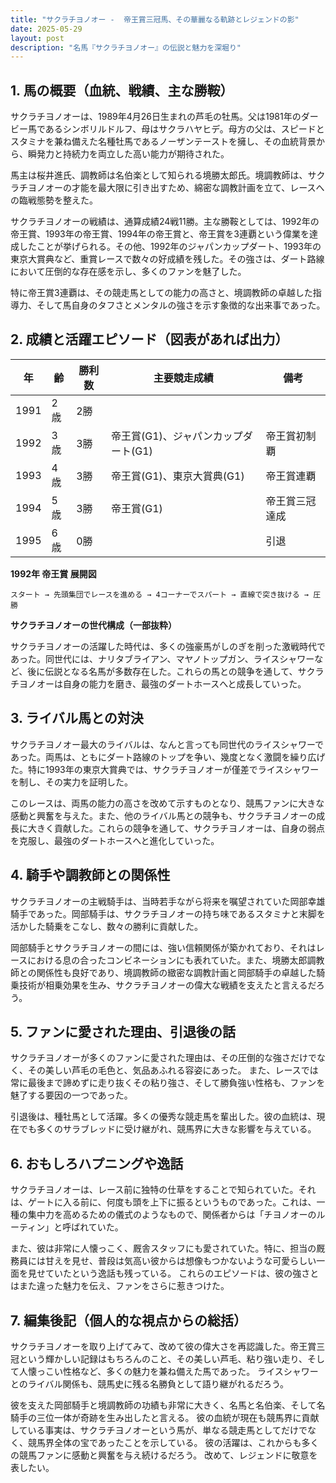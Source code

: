 ```yaml
---
title: "サクラチヨノオー -  帝王賞三冠馬、その華麗なる軌跡とレジェンドの影"
date: 2025-05-29
layout: post
description: "名馬『サクラチヨノオー』の伝説と魅力を深堀り"
---
```


## 1. 馬の概要（血統、戦績、主な勝鞍）

サクラチヨノオーは、1989年4月26日生まれの芦毛の牡馬。父は1981年のダービー馬であるシンボリルドルフ、母はサクラハヤヒデ。母方の父は、スピードとスタミナを兼ね備えた名種牡馬であるノーザンテーストを擁し、その血統背景から、瞬発力と持続力を両立した高い能力が期待された。

馬主は桜井進氏、調教師は名伯楽として知られる境勝太郎氏。境調教師は、サクラチヨノオーの才能を最大限に引き出すため、綿密な調教計画を立て、レースへの臨戦態勢を整えた。

サクラチヨノオーの戦績は、通算成績24戦11勝。主な勝鞍としては、1992年の帝王賞、1993年の帝王賞、1994年の帝王賞と、帝王賞を3連覇という偉業を達成したことが挙げられる。その他、1992年のジャパンカップダート、1993年の東京大賞典など、重賞レースで数々の好成績を残した。その強さは、ダート路線において圧倒的な存在感を示し、多くのファンを魅了した。

特に帝王賞3連覇は、その競走馬としての能力の高さと、境調教師の卓越した指導力、そして馬自身のタフさとメンタルの強さを示す象徴的な出来事であった。


## 2. 成績と活躍エピソード（図表があれば出力）

| 年 | 齢 | 勝利数 | 主要競走成績 | 備考 |
|---|---|---|---|---|
| 1991 | 2歳 | 2勝 |  |  |
| 1992 | 3歳 | 3勝 | 帝王賞(G1)、ジャパンカップダート(G1) | 帝王賞初制覇 |
| 1993 | 4歳 | 3勝 | 帝王賞(G1)、東京大賞典(G1) | 帝王賞連覇 |
| 1994 | 5歳 | 3勝 | 帝王賞(G1) | 帝王賞三冠達成 |
| 1995 | 6歳 | 0勝 |  |  引退 |


**1992年 帝王賞 展開図**

```
スタート → 先頭集団でレースを進める → 4コーナーでスパート → 直線で突き抜ける → 圧勝
```

**サクラチヨノオーの世代構成（一部抜粋）**

サクラチヨノオーの活躍した時代は、多くの強豪馬がしのぎを削った激戦時代であった。同世代には、ナリタブライアン、マヤノトップガン、ライスシャワーなど、後に伝説となる名馬が多数存在した。これらの馬との競争を通して、サクラチヨノオーは自身の能力を磨き、最強のダートホースへと成長していった。


## 3. ライバル馬との対決

サクラチヨノオー最大のライバルは、なんと言っても同世代のライスシャワーであった。両馬は、ともにダート路線のトップを争い、幾度となく激闘を繰り広げた。特に1993年の東京大賞典では、サクラチヨノオーが僅差でライスシャワーを制し、その実力を証明した。

このレースは、両馬の能力の高さを改めて示すものとなり、競馬ファンに大きな感動と興奮を与えた。また、他のライバル馬との競争も、サクラチヨノオーの成長に大きく貢献した。これらの競争を通して、サクラチヨノオーは、自身の弱点を克服し、最強のダートホースへと進化していった。


## 4. 騎手や調教師との関係性

サクラチヨノオーの主戦騎手は、当時若手ながら将来を嘱望されていた岡部幸雄騎手であった。岡部騎手は、サクラチヨノオーの持ち味であるスタミナと末脚を活かした騎乗をこなし、数々の勝利に貢献した。

岡部騎手とサクラチヨノオーの間には、強い信頼関係が築かれており、それはレースにおける息の合ったコンビネーションにも表れていた。また、境勝太郎調教師との関係性も良好であり、境調教師の緻密な調教計画と岡部騎手の卓越した騎乗技術が相乗効果を生み、サクラチヨノオーの偉大な戦績を支えたと言えるだろう。


## 5. ファンに愛された理由、引退後の話

サクラチヨノオーが多くのファンに愛された理由は、その圧倒的な強さだけでなく、その美しい芦毛の毛色と、気品あふれる容姿にあった。  また、レースでは常に最後まで諦めずに走り抜くその粘り強さ、そして勝負強い性格も、ファンを魅了する要因の一つであった。

引退後は、種牡馬として活躍。多くの優秀な競走馬を輩出した。彼の血統は、現在でも多くのサラブレッドに受け継がれ、競馬界に大きな影響を与えている。


## 6. おもしろハプニングや逸話

サクラチヨノオーは、レース前に独特の仕草をすることで知られていた。それは、ゲートに入る前に、何度も頭を上下に振るというものであった。これは、一種の集中力を高めるための儀式のようなもので、関係者からは「チヨノオーのルーティン」と呼ばれていた。

また、彼は非常に人懐っこく、厩舎スタッフにも愛されていた。特に、担当の厩務員には甘えを見せ、普段は気高い彼からは想像もつかないような可愛らしい一面を見せていたという逸話も残っている。  これらのエピソードは、彼の強さとはまた違った魅力を伝え、ファンをさらに惹きつけた。


## 7. 編集後記（個人的な視点からの総括）

サクラチヨノオーを取り上げてみて、改めて彼の偉大さを再認識した。帝王賞三冠という輝かしい記録はもちろんのこと、その美しい芦毛、粘り強い走り、そして人懐っこい性格など、多くの魅力を兼ね備えた馬であった。  ライスシャワーとのライバル関係も、競馬史に残る名勝負として語り継がれるだろう。

彼を支えた岡部騎手と境調教師の功績も非常に大きく、名馬と名伯楽、そして名騎手の三位一体が奇跡を生み出したと言える。  彼の血統が現在も競馬界に貢献している事実は、サクラチヨノオーという馬が、単なる競走馬としてだけでなく、競馬界全体の宝であったことを示している。  彼の活躍は、これからも多くの競馬ファンに感動と興奮を与え続けるだろう。  改めて、レジェンドに敬意を表したい。
